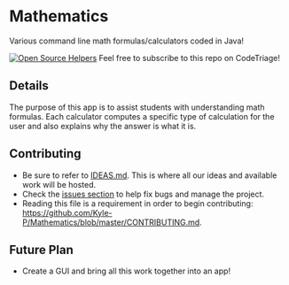 # Mathematics
Various command line math formulas/calculators coded in Java!

[![Open Source Helpers](https://www.codetriage.com/kyle-p/mathematics/badges/users.svg)](https://www.codetriage.com/kyle-p/mathematics)
Feel free to subscribe to this repo on CodeTriage!

## Details
The purpose of this app is to assist students with understanding math formulas. Each calculator computes a specific type of calculation for the user and also explains why the answer is what it is.

## Contributing
- Be sure to refer to [IDEAS.md](https://github.com/Kyle-P/Mathematics/blob/master/IDEAS.md). This is where all our ideas and available work will be hosted.
- Check the [issues section](https://github.com/Kyle-P/Mathematics/issues) to help fix bugs and manage the project.
- Reading this file is a requirement in order to begin contributing: https://github.com/Kyle-P/Mathematics/blob/master/CONTRIBUTING.md.

## Future Plan
- Create a GUI and bring all this work together into an app!
